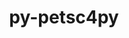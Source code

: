---
title: "py-petsc4py"
layout: cache
categories: [package, develop]
meta: {"versions": ["3.19.4", "3.20.0", "3.20.1"], "compilers": ["cce@=15.0.1", "gcc@=11.1.0", "gcc@=11.4.0", "gcc@=9.4.0", "oneapi@=2023.2.0", "oneapi@=2023.2.1"], "oss": ["rhel8", "ubuntu20.04"], "platforms": ["linux"], "targets": ["aarch64", "neoverse_v1", "ppc64le", "x86_64", "x86_64_v3", "zen4"], "stacks": ["e4s", "e4s-arm", "e4s-cray-rhel", "e4s-neoverse_v1", "e4s-oneapi", "e4s-power", "root"], "num_specs": 96, "num_specs_by_stack": {"e4s-cray-rhel": 18, "root": 96, "e4s-arm": 7, "e4s-neoverse_v1": 13, "e4s-power": 19, "e4s-oneapi": 19, "e4s": 20}}
spec_details: [{"hash": "iflwqlsut6szatzth6hxwfjdggbku4um", "compiler": "cce@=15.0.1", "versions": ["3.19.4"], "os": "rhel8", "platform": "linux", "target": "zen4", "variants": ["build_system=python_pip", "+mpi"], "stacks": ["e4s-cray-rhel", "root"], "size": "-", "tarball": "https://binaries.spack.io/develop/build_cache/linux-rhel8-zen4/cce-15.0.1/py-petsc4py-3.19.4/linux-rhel8-zen4-cce-15.0.1-py-petsc4py-3.19.4-iflwqlsut6szatzth6hxwfjdggbku4um.spack"}, {"hash": "zcd24qj7tq3d5xviodi65uaxyphk42r2", "compiler": "cce@=15.0.1", "versions": ["3.20.0"], "os": "rhel8", "platform": "linux", "target": "zen4", "variants": ["build_system=python_pip", "+mpi"], "stacks": ["e4s-cray-rhel", "root"], "size": "-", "tarball": "https://binaries.spack.io/develop/build_cache/linux-rhel8-zen4/cce-15.0.1/py-petsc4py-3.20.0/linux-rhel8-zen4-cce-15.0.1-py-petsc4py-3.20.0-zcd24qj7tq3d5xviodi65uaxyphk42r2.spack"}, {"hash": "qf7fsuz4bzxtzz3t4ogabisrev7fifk7", "compiler": "cce@=15.0.1", "versions": ["3.20.0"], "os": "rhel8", "platform": "linux", "target": "zen4", "variants": ["build_system=python_pip", "+mpi"], "stacks": ["e4s-cray-rhel", "root"], "size": "-", "tarball": "https://binaries.spack.io/develop/build_cache/linux-rhel8-zen4/cce-15.0.1/py-petsc4py-3.20.0/linux-rhel8-zen4-cce-15.0.1-py-petsc4py-3.20.0-qf7fsuz4bzxtzz3t4ogabisrev7fifk7.spack"}, {"hash": "tm5fqzpezqdnkixekkrj25ojnred2r6f", "compiler": "cce@=15.0.1", "versions": ["3.20.0"], "os": "rhel8", "platform": "linux", "target": "zen4", "variants": ["build_system=python_pip", "+mpi"], "stacks": ["e4s-cray-rhel", "root"], "size": "-", "tarball": "https://binaries.spack.io/develop/build_cache/linux-rhel8-zen4/cce-15.0.1/py-petsc4py-3.20.0/linux-rhel8-zen4-cce-15.0.1-py-petsc4py-3.20.0-tm5fqzpezqdnkixekkrj25ojnred2r6f.spack"}, {"hash": "xhsm3axxx3jzate5j5nvlpcpkdj5ad6g", "compiler": "cce@=15.0.1", "versions": ["3.20.1"], "os": "rhel8", "platform": "linux", "target": "zen4", "variants": ["build_system=python_pip", "+mpi"], "stacks": ["e4s-cray-rhel", "root"], "size": "-", "tarball": "https://binaries.spack.io/develop/build_cache/linux-rhel8-zen4/cce-15.0.1/py-petsc4py-3.20.1/linux-rhel8-zen4-cce-15.0.1-py-petsc4py-3.20.1-xhsm3axxx3jzate5j5nvlpcpkdj5ad6g.spack"}, {"hash": "bf6lbaein3qci3zb6gw6g2oxvcown5k2", "compiler": "cce@=15.0.1", "versions": ["3.20.0"], "os": "rhel8", "platform": "linux", "target": "zen4", "variants": ["build_system=python_pip", "+mpi"], "stacks": ["e4s-cray-rhel", "root"], "size": "-", "tarball": "https://binaries.spack.io/develop/build_cache/linux-rhel8-zen4/cce-15.0.1/py-petsc4py-3.20.0/linux-rhel8-zen4-cce-15.0.1-py-petsc4py-3.20.0-bf6lbaein3qci3zb6gw6g2oxvcown5k2.spack"}, {"hash": "ukird5wixjwnvxodsp7vtcsunnqgpqdp", "compiler": "cce@=15.0.1", "versions": ["3.20.0"], "os": "rhel8", "platform": "linux", "target": "zen4", "variants": ["build_system=python_pip", "+mpi"], "stacks": ["e4s-cray-rhel", "root"], "size": "-", "tarball": "https://binaries.spack.io/develop/build_cache/linux-rhel8-zen4/cce-15.0.1/py-petsc4py-3.20.0/linux-rhel8-zen4-cce-15.0.1-py-petsc4py-3.20.0-ukird5wixjwnvxodsp7vtcsunnqgpqdp.spack"}, {"hash": "pgyqx4p4ynodswqcgfrlgyvs3expqj5e", "compiler": "cce@=15.0.1", "versions": ["3.20.0"], "os": "rhel8", "platform": "linux", "target": "zen4", "variants": ["build_system=python_pip", "+mpi"], "stacks": ["e4s-cray-rhel", "root"], "size": "-", "tarball": "https://binaries.spack.io/develop/build_cache/linux-rhel8-zen4/cce-15.0.1/py-petsc4py-3.20.0/linux-rhel8-zen4-cce-15.0.1-py-petsc4py-3.20.0-pgyqx4p4ynodswqcgfrlgyvs3expqj5e.spack"}, {"hash": "3l4ifwgmn5yimnuf3uanuwymdzrklrk3", "compiler": "cce@=15.0.1", "versions": ["3.20.0"], "os": "rhel8", "platform": "linux", "target": "zen4", "variants": ["build_system=python_pip", "+mpi"], "stacks": ["e4s-cray-rhel", "root"], "size": "-", "tarball": "https://binaries.spack.io/develop/build_cache/linux-rhel8-zen4/cce-15.0.1/py-petsc4py-3.20.0/linux-rhel8-zen4-cce-15.0.1-py-petsc4py-3.20.0-3l4ifwgmn5yimnuf3uanuwymdzrklrk3.spack"}, {"hash": "vr6wrf2imnhlne3uqg5wpty6lliovvwg", "compiler": "cce@=15.0.1", "versions": ["3.20.1"], "os": "rhel8", "platform": "linux", "target": "zen4", "variants": ["build_system=python_pip", "+mpi"], "stacks": ["e4s-cray-rhel", "root"], "size": "-", "tarball": "https://binaries.spack.io/develop/build_cache/linux-rhel8-zen4/cce-15.0.1/py-petsc4py-3.20.1/linux-rhel8-zen4-cce-15.0.1-py-petsc4py-3.20.1-vr6wrf2imnhlne3uqg5wpty6lliovvwg.spack"}, {"hash": "a6tsfzodkkkkbctau7obqhl6fyb2ykq6", "compiler": "cce@=15.0.1", "versions": ["3.20.0"], "os": "rhel8", "platform": "linux", "target": "zen4", "variants": ["build_system=python_pip", "+mpi"], "stacks": ["e4s-cray-rhel", "root"], "size": "-", "tarball": "https://binaries.spack.io/develop/build_cache/linux-rhel8-zen4/cce-15.0.1/py-petsc4py-3.20.0/linux-rhel8-zen4-cce-15.0.1-py-petsc4py-3.20.0-a6tsfzodkkkkbctau7obqhl6fyb2ykq6.spack"}, {"hash": "7patd2nqfr7gcxw4bpxsrmvoughf2f7a", "compiler": "cce@=15.0.1", "versions": ["3.20.0"], "os": "rhel8", "platform": "linux", "target": "zen4", "variants": ["build_system=python_pip", "+mpi"], "stacks": ["e4s-cray-rhel", "root"], "size": "-", "tarball": "https://binaries.spack.io/develop/build_cache/linux-rhel8-zen4/cce-15.0.1/py-petsc4py-3.20.0/linux-rhel8-zen4-cce-15.0.1-py-petsc4py-3.20.0-7patd2nqfr7gcxw4bpxsrmvoughf2f7a.spack"}, {"hash": "4xsrfkkufs4o2jzj3aore2k6ggip7n4g", "compiler": "cce@=15.0.1", "versions": ["3.20.1"], "os": "rhel8", "platform": "linux", "target": "zen4", "variants": ["build_system=python_pip", "+mpi"], "stacks": ["e4s-cray-rhel", "root"], "size": "-", "tarball": "https://binaries.spack.io/develop/build_cache/linux-rhel8-zen4/cce-15.0.1/py-petsc4py-3.20.1/linux-rhel8-zen4-cce-15.0.1-py-petsc4py-3.20.1-4xsrfkkufs4o2jzj3aore2k6ggip7n4g.spack"}, {"hash": "xyeq4r7dglursljn5x5oj3xn7z4j6lhm", "compiler": "cce@=15.0.1", "versions": ["3.20.0"], "os": "rhel8", "platform": "linux", "target": "zen4", "variants": ["build_system=python_pip", "+mpi"], "stacks": ["e4s-cray-rhel", "root"], "size": "-", "tarball": "https://binaries.spack.io/develop/build_cache/linux-rhel8-zen4/cce-15.0.1/py-petsc4py-3.20.0/linux-rhel8-zen4-cce-15.0.1-py-petsc4py-3.20.0-xyeq4r7dglursljn5x5oj3xn7z4j6lhm.spack"}, {"hash": "ty2d4swoh5m2jtizimsek473gey4rg42", "compiler": "cce@=15.0.1", "versions": ["3.20.0"], "os": "rhel8", "platform": "linux", "target": "zen4", "variants": ["build_system=python_pip", "+mpi"], "stacks": ["e4s-cray-rhel", "root"], "size": "-", "tarball": "https://binaries.spack.io/develop/build_cache/linux-rhel8-zen4/cce-15.0.1/py-petsc4py-3.20.0/linux-rhel8-zen4-cce-15.0.1-py-petsc4py-3.20.0-ty2d4swoh5m2jtizimsek473gey4rg42.spack"}, {"hash": "ngh5rhwtw7edqq73gzrrd4hfxxwoden3", "compiler": "cce@=15.0.1", "versions": ["3.20.0"], "os": "rhel8", "platform": "linux", "target": "zen4", "variants": ["build_system=python_pip", "+mpi"], "stacks": ["e4s-cray-rhel", "root"], "size": "-", "tarball": "https://binaries.spack.io/develop/build_cache/linux-rhel8-zen4/cce-15.0.1/py-petsc4py-3.20.0/linux-rhel8-zen4-cce-15.0.1-py-petsc4py-3.20.0-ngh5rhwtw7edqq73gzrrd4hfxxwoden3.spack"}, {"hash": "tpcypbb4bcprklwudlnzc3cbqn7nrslt", "compiler": "cce@=15.0.1", "versions": ["3.20.0"], "os": "rhel8", "platform": "linux", "target": "zen4", "variants": ["build_system=python_pip", "+mpi"], "stacks": ["e4s-cray-rhel", "root"], "size": "-", "tarball": "https://binaries.spack.io/develop/build_cache/linux-rhel8-zen4/cce-15.0.1/py-petsc4py-3.20.0/linux-rhel8-zen4-cce-15.0.1-py-petsc4py-3.20.0-tpcypbb4bcprklwudlnzc3cbqn7nrslt.spack"}, {"hash": "schgj7tgja2loijxvsf2s73pda5zy7qp", "compiler": "cce@=15.0.1", "versions": ["3.20.0"], "os": "rhel8", "platform": "linux", "target": "zen4", "variants": ["build_system=python_pip", "+mpi"], "stacks": ["e4s-cray-rhel", "root"], "size": "-", "tarball": "https://binaries.spack.io/develop/build_cache/linux-rhel8-zen4/cce-15.0.1/py-petsc4py-3.20.0/linux-rhel8-zen4-cce-15.0.1-py-petsc4py-3.20.0-schgj7tgja2loijxvsf2s73pda5zy7qp.spack"}, {"hash": "6o6bqqfafgiu32vi7wemaacibpwsxlc7", "compiler": "gcc@=11.4.0", "versions": ["3.20.0"], "os": "ubuntu20.04", "platform": "linux", "target": "aarch64", "variants": ["build_system=python_pip", "+mpi"], "stacks": ["e4s-arm", "root"], "size": "-", "tarball": "https://binaries.spack.io/develop/build_cache/linux-ubuntu20.04-aarch64/gcc-11.4.0/py-petsc4py-3.20.0/linux-ubuntu20.04-aarch64-gcc-11.4.0-py-petsc4py-3.20.0-6o6bqqfafgiu32vi7wemaacibpwsxlc7.spack"}, {"hash": "gfmnzonwbujueqi3qx46wipf2cknfg7h", "compiler": "gcc@=11.4.0", "versions": ["3.20.0"], "os": "ubuntu20.04", "platform": "linux", "target": "aarch64", "variants": ["build_system=python_pip", "+mpi"], "stacks": ["e4s-arm", "root"], "size": "-", "tarball": "https://binaries.spack.io/develop/build_cache/linux-ubuntu20.04-aarch64/gcc-11.4.0/py-petsc4py-3.20.0/linux-ubuntu20.04-aarch64-gcc-11.4.0-py-petsc4py-3.20.0-gfmnzonwbujueqi3qx46wipf2cknfg7h.spack"}, {"hash": "gm3tw2xullxgzoaqzzahx642bstoypx5", "compiler": "gcc@=11.4.0", "versions": ["3.20.0"], "os": "ubuntu20.04", "platform": "linux", "target": "aarch64", "variants": ["build_system=python_pip", "+mpi"], "stacks": ["e4s-arm", "root"], "size": "-", "tarball": "https://binaries.spack.io/develop/build_cache/linux-ubuntu20.04-aarch64/gcc-11.4.0/py-petsc4py-3.20.0/linux-ubuntu20.04-aarch64-gcc-11.4.0-py-petsc4py-3.20.0-gm3tw2xullxgzoaqzzahx642bstoypx5.spack"}, {"hash": "kqwdtf4b7nyda7qzvn5wiuu7moyxwznu", "compiler": "gcc@=11.4.0", "versions": ["3.20.0"], "os": "ubuntu20.04", "platform": "linux", "target": "aarch64", "variants": ["build_system=python_pip", "+mpi"], "stacks": ["e4s-arm", "root"], "size": "-", "tarball": "https://binaries.spack.io/develop/build_cache/linux-ubuntu20.04-aarch64/gcc-11.4.0/py-petsc4py-3.20.0/linux-ubuntu20.04-aarch64-gcc-11.4.0-py-petsc4py-3.20.0-kqwdtf4b7nyda7qzvn5wiuu7moyxwznu.spack"}, {"hash": "pn6s4w6fse7nsfkvuchjnwxtllzofvlk", "compiler": "gcc@=11.4.0", "versions": ["3.20.0"], "os": "ubuntu20.04", "platform": "linux", "target": "aarch64", "variants": ["build_system=python_pip", "+mpi"], "stacks": ["e4s-arm", "root"], "size": "-", "tarball": "https://binaries.spack.io/develop/build_cache/linux-ubuntu20.04-aarch64/gcc-11.4.0/py-petsc4py-3.20.0/linux-ubuntu20.04-aarch64-gcc-11.4.0-py-petsc4py-3.20.0-pn6s4w6fse7nsfkvuchjnwxtllzofvlk.spack"}, {"hash": "wwlpfr3mxb67hwnj3jcmb4r2dbsf5xd5", "compiler": "gcc@=11.4.0", "versions": ["3.20.0"], "os": "ubuntu20.04", "platform": "linux", "target": "aarch64", "variants": ["build_system=python_pip", "+mpi"], "stacks": ["e4s-arm", "root"], "size": "-", "tarball": "https://binaries.spack.io/develop/build_cache/linux-ubuntu20.04-aarch64/gcc-11.4.0/py-petsc4py-3.20.0/linux-ubuntu20.04-aarch64-gcc-11.4.0-py-petsc4py-3.20.0-wwlpfr3mxb67hwnj3jcmb4r2dbsf5xd5.spack"}, {"hash": "f2brgeukcj3c66gadmjc7tgjo6siydxm", "compiler": "gcc@=11.4.0", "versions": ["3.20.0"], "os": "ubuntu20.04", "platform": "linux", "target": "aarch64", "variants": ["build_system=python_pip", "+mpi"], "stacks": ["e4s-arm", "root"], "size": "-", "tarball": "https://binaries.spack.io/develop/build_cache/linux-ubuntu20.04-aarch64/gcc-11.4.0/py-petsc4py-3.20.0/linux-ubuntu20.04-aarch64-gcc-11.4.0-py-petsc4py-3.20.0-f2brgeukcj3c66gadmjc7tgjo6siydxm.spack"}, {"hash": "z2busrgxsqbd25b7razaoachthwrpuk5", "compiler": "gcc@=11.4.0", "versions": ["3.20.0"], "os": "ubuntu20.04", "platform": "linux", "target": "neoverse_v1", "variants": ["build_system=python_pip", "+mpi"], "stacks": ["e4s-neoverse_v1", "root"], "size": "-", "tarball": "https://binaries.spack.io/develop/build_cache/linux-ubuntu20.04-neoverse_v1/gcc-11.4.0/py-petsc4py-3.20.0/linux-ubuntu20.04-neoverse_v1-gcc-11.4.0-py-petsc4py-3.20.0-z2busrgxsqbd25b7razaoachthwrpuk5.spack"}, {"hash": "hf43p7faqy6ohtcartbmiothtwjzleq4", "compiler": "gcc@=11.4.0", "versions": ["3.20.1"], "os": "ubuntu20.04", "platform": "linux", "target": "neoverse_v1", "variants": ["build_system=python_pip", "+mpi"], "stacks": ["e4s-neoverse_v1", "root"], "size": "-", "tarball": "https://binaries.spack.io/develop/build_cache/linux-ubuntu20.04-neoverse_v1/gcc-11.4.0/py-petsc4py-3.20.1/linux-ubuntu20.04-neoverse_v1-gcc-11.4.0-py-petsc4py-3.20.1-hf43p7faqy6ohtcartbmiothtwjzleq4.spack"}, {"hash": "jypcrmjzauxcb7egwimvtk3coch6upaz", "compiler": "gcc@=11.4.0", "versions": ["3.20.0"], "os": "ubuntu20.04", "platform": "linux", "target": "neoverse_v1", "variants": ["build_system=python_pip", "+mpi"], "stacks": ["e4s-neoverse_v1", "root"], "size": "-", "tarball": "https://binaries.spack.io/develop/build_cache/linux-ubuntu20.04-neoverse_v1/gcc-11.4.0/py-petsc4py-3.20.0/linux-ubuntu20.04-neoverse_v1-gcc-11.4.0-py-petsc4py-3.20.0-jypcrmjzauxcb7egwimvtk3coch6upaz.spack"}, {"hash": "l37fssb2gjylwa3fv7co35spq24jioql", "compiler": "gcc@=11.4.0", "versions": ["3.20.0"], "os": "ubuntu20.04", "platform": "linux", "target": "neoverse_v1", "variants": ["build_system=python_pip", "+mpi"], "stacks": ["e4s-neoverse_v1", "root"], "size": "-", "tarball": "https://binaries.spack.io/develop/build_cache/linux-ubuntu20.04-neoverse_v1/gcc-11.4.0/py-petsc4py-3.20.0/linux-ubuntu20.04-neoverse_v1-gcc-11.4.0-py-petsc4py-3.20.0-l37fssb2gjylwa3fv7co35spq24jioql.spack"}, {"hash": "vorawzeucifgyzjyexfvfpbu4fxs4xnz", "compiler": "gcc@=11.4.0", "versions": ["3.20.0"], "os": "ubuntu20.04", "platform": "linux", "target": "neoverse_v1", "variants": ["build_system=python_pip", "+mpi"], "stacks": ["e4s-neoverse_v1", "root"], "size": "-", "tarball": "https://binaries.spack.io/develop/build_cache/linux-ubuntu20.04-neoverse_v1/gcc-11.4.0/py-petsc4py-3.20.0/linux-ubuntu20.04-neoverse_v1-gcc-11.4.0-py-petsc4py-3.20.0-vorawzeucifgyzjyexfvfpbu4fxs4xnz.spack"}, {"hash": "esavz6xr54porth336e572eybi2lhsgr", "compiler": "gcc@=11.4.0", "versions": ["3.20.1"], "os": "ubuntu20.04", "platform": "linux", "target": "neoverse_v1", "variants": ["build_system=python_pip", "+mpi"], "stacks": ["e4s-neoverse_v1", "root"], "size": "-", "tarball": "https://binaries.spack.io/develop/build_cache/linux-ubuntu20.04-neoverse_v1/gcc-11.4.0/py-petsc4py-3.20.1/linux-ubuntu20.04-neoverse_v1-gcc-11.4.0-py-petsc4py-3.20.1-esavz6xr54porth336e572eybi2lhsgr.spack"}, {"hash": "4rkcf3olzv2ozii3kqnqwwg26rfelvhd", "compiler": "gcc@=11.4.0", "versions": ["3.20.0"], "os": "ubuntu20.04", "platform": "linux", "target": "neoverse_v1", "variants": ["build_system=python_pip", "+mpi"], "stacks": ["e4s-neoverse_v1", "root"], "size": "-", "tarball": "https://binaries.spack.io/develop/build_cache/linux-ubuntu20.04-neoverse_v1/gcc-11.4.0/py-petsc4py-3.20.0/linux-ubuntu20.04-neoverse_v1-gcc-11.4.0-py-petsc4py-3.20.0-4rkcf3olzv2ozii3kqnqwwg26rfelvhd.spack"}, {"hash": "j4rot27aitoxtpyxlw72to2qbnmvpi42", "compiler": "gcc@=11.4.0", "versions": ["3.20.0"], "os": "ubuntu20.04", "platform": "linux", "target": "neoverse_v1", "variants": ["build_system=python_pip", "+mpi"], "stacks": ["e4s-neoverse_v1", "root"], "size": "-", "tarball": "https://binaries.spack.io/develop/build_cache/linux-ubuntu20.04-neoverse_v1/gcc-11.4.0/py-petsc4py-3.20.0/linux-ubuntu20.04-neoverse_v1-gcc-11.4.0-py-petsc4py-3.20.0-j4rot27aitoxtpyxlw72to2qbnmvpi42.spack"}, {"hash": "ab4la6fv2rvu3vsakxkpejobuocp2rgc", "compiler": "gcc@=11.4.0", "versions": ["3.20.0"], "os": "ubuntu20.04", "platform": "linux", "target": "neoverse_v1", "variants": ["build_system=python_pip", "+mpi"], "stacks": ["e4s-neoverse_v1", "root"], "size": "-", "tarball": "https://binaries.spack.io/develop/build_cache/linux-ubuntu20.04-neoverse_v1/gcc-11.4.0/py-petsc4py-3.20.0/linux-ubuntu20.04-neoverse_v1-gcc-11.4.0-py-petsc4py-3.20.0-ab4la6fv2rvu3vsakxkpejobuocp2rgc.spack"}, {"hash": "5sblsrbypvtwdoglbvn3ifoug5vub7mx", "compiler": "gcc@=11.4.0", "versions": ["3.20.0"], "os": "ubuntu20.04", "platform": "linux", "target": "neoverse_v1", "variants": ["build_system=python_pip", "+mpi"], "stacks": ["e4s-neoverse_v1", "root"], "size": "-", "tarball": "https://binaries.spack.io/develop/build_cache/linux-ubuntu20.04-neoverse_v1/gcc-11.4.0/py-petsc4py-3.20.0/linux-ubuntu20.04-neoverse_v1-gcc-11.4.0-py-petsc4py-3.20.0-5sblsrbypvtwdoglbvn3ifoug5vub7mx.spack"}, {"hash": "2vyaxql7cq55wdl7xhgyniwfovsad7fk", "compiler": "gcc@=11.4.0", "versions": ["3.20.0"], "os": "ubuntu20.04", "platform": "linux", "target": "neoverse_v1", "variants": ["build_system=python_pip", "+mpi"], "stacks": ["e4s-neoverse_v1", "root"], "size": "-", "tarball": "https://binaries.spack.io/develop/build_cache/linux-ubuntu20.04-neoverse_v1/gcc-11.4.0/py-petsc4py-3.20.0/linux-ubuntu20.04-neoverse_v1-gcc-11.4.0-py-petsc4py-3.20.0-2vyaxql7cq55wdl7xhgyniwfovsad7fk.spack"}, {"hash": "udti6fi3rca6powsx4r567d4jtmfnsnz", "compiler": "gcc@=11.4.0", "versions": ["3.20.1"], "os": "ubuntu20.04", "platform": "linux", "target": "neoverse_v1", "variants": ["build_system=python_pip", "+mpi"], "stacks": ["e4s-neoverse_v1", "root"], "size": "-", "tarball": "https://binaries.spack.io/develop/build_cache/linux-ubuntu20.04-neoverse_v1/gcc-11.4.0/py-petsc4py-3.20.1/linux-ubuntu20.04-neoverse_v1-gcc-11.4.0-py-petsc4py-3.20.1-udti6fi3rca6powsx4r567d4jtmfnsnz.spack"}, {"hash": "ti2ah7ba4ia26ytxp5yrrbmzvsiiqcet", "compiler": "gcc@=11.4.0", "versions": ["3.20.1"], "os": "ubuntu20.04", "platform": "linux", "target": "neoverse_v1", "variants": ["build_system=python_pip", "+mpi"], "stacks": ["e4s-neoverse_v1", "root"], "size": "-", "tarball": "https://binaries.spack.io/develop/build_cache/linux-ubuntu20.04-neoverse_v1/gcc-11.4.0/py-petsc4py-3.20.1/linux-ubuntu20.04-neoverse_v1-gcc-11.4.0-py-petsc4py-3.20.1-ti2ah7ba4ia26ytxp5yrrbmzvsiiqcet.spack"}, {"hash": "vfybeu2hpp4hgnj262um24u2lkug4xrx", "compiler": "gcc@=11.1.0", "versions": ["3.19.4"], "os": "ubuntu20.04", "platform": "linux", "target": "ppc64le", "variants": ["build_system=python_pip", "+mpi"], "stacks": ["root", "e4s-power"], "size": "-", "tarball": "https://binaries.spack.io/develop/build_cache/linux-ubuntu20.04-ppc64le/gcc-11.1.0/py-petsc4py-3.19.4/linux-ubuntu20.04-ppc64le-gcc-11.1.0-py-petsc4py-3.19.4-vfybeu2hpp4hgnj262um24u2lkug4xrx.spack"}, {"hash": "3l3lnyyqpztjbhklkyf6txzacf2aewaq", "compiler": "gcc@=11.1.0", "versions": ["3.20.0"], "os": "ubuntu20.04", "platform": "linux", "target": "ppc64le", "variants": ["build_system=python_pip", "+mpi"], "stacks": ["root", "e4s-power"], "size": "-", "tarball": "https://binaries.spack.io/develop/build_cache/linux-ubuntu20.04-ppc64le/gcc-11.1.0/py-petsc4py-3.20.0/linux-ubuntu20.04-ppc64le-gcc-11.1.0-py-petsc4py-3.20.0-3l3lnyyqpztjbhklkyf6txzacf2aewaq.spack"}, {"hash": "vvd4cs6wwigxvloks5nhs7dttnkdrgmh", "compiler": "gcc@=9.4.0", "versions": ["3.20.0"], "os": "ubuntu20.04", "platform": "linux", "target": "ppc64le", "variants": ["build_system=python_pip", "+mpi"], "stacks": ["root", "e4s-power"], "size": "-", "tarball": "https://binaries.spack.io/develop/build_cache/linux-ubuntu20.04-ppc64le/gcc-9.4.0/py-petsc4py-3.20.0/linux-ubuntu20.04-ppc64le-gcc-9.4.0-py-petsc4py-3.20.0-vvd4cs6wwigxvloks5nhs7dttnkdrgmh.spack"}, {"hash": "hbxzydo6tekawyqniign5he2k753hqba", "compiler": "gcc@=9.4.0", "versions": ["3.20.0"], "os": "ubuntu20.04", "platform": "linux", "target": "ppc64le", "variants": ["build_system=python_pip", "+mpi"], "stacks": ["root", "e4s-power"], "size": "-", "tarball": "https://binaries.spack.io/develop/build_cache/linux-ubuntu20.04-ppc64le/gcc-9.4.0/py-petsc4py-3.20.0/linux-ubuntu20.04-ppc64le-gcc-9.4.0-py-petsc4py-3.20.0-hbxzydo6tekawyqniign5he2k753hqba.spack"}, {"hash": "i6i63fwxun6ehbhigtblj4zsctciawzo", "compiler": "gcc@=9.4.0", "versions": ["3.20.0"], "os": "ubuntu20.04", "platform": "linux", "target": "ppc64le", "variants": ["build_system=python_pip", "+mpi"], "stacks": ["root", "e4s-power"], "size": "-", "tarball": "https://binaries.spack.io/develop/build_cache/linux-ubuntu20.04-ppc64le/gcc-9.4.0/py-petsc4py-3.20.0/linux-ubuntu20.04-ppc64le-gcc-9.4.0-py-petsc4py-3.20.0-i6i63fwxun6ehbhigtblj4zsctciawzo.spack"}, {"hash": "4usoiypfdtqgkx3ww4zdvy4oapcjp7ue", "compiler": "gcc@=9.4.0", "versions": ["3.20.0"], "os": "ubuntu20.04", "platform": "linux", "target": "ppc64le", "variants": ["build_system=python_pip", "+mpi"], "stacks": ["root", "e4s-power"], "size": "-", "tarball": "https://binaries.spack.io/develop/build_cache/linux-ubuntu20.04-ppc64le/gcc-9.4.0/py-petsc4py-3.20.0/linux-ubuntu20.04-ppc64le-gcc-9.4.0-py-petsc4py-3.20.0-4usoiypfdtqgkx3ww4zdvy4oapcjp7ue.spack"}, {"hash": "qj54sc3snvzzzzmgr44ojh5qpx5nqdwr", "compiler": "gcc@=9.4.0", "versions": ["3.20.1"], "os": "ubuntu20.04", "platform": "linux", "target": "ppc64le", "variants": ["build_system=python_pip", "+mpi"], "stacks": ["root", "e4s-power"], "size": "-", "tarball": "https://binaries.spack.io/develop/build_cache/linux-ubuntu20.04-ppc64le/gcc-9.4.0/py-petsc4py-3.20.1/linux-ubuntu20.04-ppc64le-gcc-9.4.0-py-petsc4py-3.20.1-qj54sc3snvzzzzmgr44ojh5qpx5nqdwr.spack"}, {"hash": "i3xhmmty6n74iwqhkoqrbhcewlmgg2q5", "compiler": "gcc@=9.4.0", "versions": ["3.20.0"], "os": "ubuntu20.04", "platform": "linux", "target": "ppc64le", "variants": ["build_system=python_pip", "+mpi"], "stacks": ["root", "e4s-power"], "size": "-", "tarball": "https://binaries.spack.io/develop/build_cache/linux-ubuntu20.04-ppc64le/gcc-9.4.0/py-petsc4py-3.20.0/linux-ubuntu20.04-ppc64le-gcc-9.4.0-py-petsc4py-3.20.0-i3xhmmty6n74iwqhkoqrbhcewlmgg2q5.spack"}, {"hash": "chfsr6dre2gupfkgfen5gzpniz42als4", "compiler": "gcc@=9.4.0", "versions": ["3.20.1"], "os": "ubuntu20.04", "platform": "linux", "target": "ppc64le", "variants": ["build_system=python_pip", "+mpi"], "stacks": ["root", "e4s-power"], "size": "-", "tarball": "https://binaries.spack.io/develop/build_cache/linux-ubuntu20.04-ppc64le/gcc-9.4.0/py-petsc4py-3.20.1/linux-ubuntu20.04-ppc64le-gcc-9.4.0-py-petsc4py-3.20.1-chfsr6dre2gupfkgfen5gzpniz42als4.spack"}, {"hash": "ma6kesan2t2tk65vwo2esxfnxt3ull5k", "compiler": "gcc@=9.4.0", "versions": ["3.20.0"], "os": "ubuntu20.04", "platform": "linux", "target": "ppc64le", "variants": ["build_system=python_pip", "+mpi"], "stacks": ["root", "e4s-power"], "size": "-", "tarball": "https://binaries.spack.io/develop/build_cache/linux-ubuntu20.04-ppc64le/gcc-9.4.0/py-petsc4py-3.20.0/linux-ubuntu20.04-ppc64le-gcc-9.4.0-py-petsc4py-3.20.0-ma6kesan2t2tk65vwo2esxfnxt3ull5k.spack"}, {"hash": "vkp2c642jgm7qzypncdy4qlqpd6udxnz", "compiler": "gcc@=9.4.0", "versions": ["3.20.0"], "os": "ubuntu20.04", "platform": "linux", "target": "ppc64le", "variants": ["build_system=python_pip", "+mpi"], "stacks": ["root", "e4s-power"], "size": "-", "tarball": "https://binaries.spack.io/develop/build_cache/linux-ubuntu20.04-ppc64le/gcc-9.4.0/py-petsc4py-3.20.0/linux-ubuntu20.04-ppc64le-gcc-9.4.0-py-petsc4py-3.20.0-vkp2c642jgm7qzypncdy4qlqpd6udxnz.spack"}, {"hash": "k2w6yzttak5lnqhur72p55bcmf2aftwv", "compiler": "gcc@=9.4.0", "versions": ["3.20.0"], "os": "ubuntu20.04", "platform": "linux", "target": "ppc64le", "variants": ["build_system=python_pip", "+mpi"], "stacks": ["root", "e4s-power"], "size": "-", "tarball": "https://binaries.spack.io/develop/build_cache/linux-ubuntu20.04-ppc64le/gcc-9.4.0/py-petsc4py-3.20.0/linux-ubuntu20.04-ppc64le-gcc-9.4.0-py-petsc4py-3.20.0-k2w6yzttak5lnqhur72p55bcmf2aftwv.spack"}, {"hash": "2w73bdxdtuu4365zgp55fdpblcpywril", "compiler": "gcc@=9.4.0", "versions": ["3.20.1"], "os": "ubuntu20.04", "platform": "linux", "target": "ppc64le", "variants": ["build_system=python_pip", "+mpi"], "stacks": ["root", "e4s-power"], "size": "-", "tarball": "https://binaries.spack.io/develop/build_cache/linux-ubuntu20.04-ppc64le/gcc-9.4.0/py-petsc4py-3.20.1/linux-ubuntu20.04-ppc64le-gcc-9.4.0-py-petsc4py-3.20.1-2w73bdxdtuu4365zgp55fdpblcpywril.spack"}, {"hash": "oifdxwtz7s57cli4xvskxmwcioaftzdm", "compiler": "gcc@=9.4.0", "versions": ["3.20.0"], "os": "ubuntu20.04", "platform": "linux", "target": "ppc64le", "variants": ["build_system=python_pip", "+mpi"], "stacks": ["root", "e4s-power"], "size": "-", "tarball": "https://binaries.spack.io/develop/build_cache/linux-ubuntu20.04-ppc64le/gcc-9.4.0/py-petsc4py-3.20.0/linux-ubuntu20.04-ppc64le-gcc-9.4.0-py-petsc4py-3.20.0-oifdxwtz7s57cli4xvskxmwcioaftzdm.spack"}, {"hash": "qpetsd64z7xbvczweaa4gkstlwserlem", "compiler": "gcc@=9.4.0", "versions": ["3.20.0"], "os": "ubuntu20.04", "platform": "linux", "target": "ppc64le", "variants": ["build_system=python_pip", "+mpi"], "stacks": ["root", "e4s-power"], "size": "-", "tarball": "https://binaries.spack.io/develop/build_cache/linux-ubuntu20.04-ppc64le/gcc-9.4.0/py-petsc4py-3.20.0/linux-ubuntu20.04-ppc64le-gcc-9.4.0-py-petsc4py-3.20.0-qpetsd64z7xbvczweaa4gkstlwserlem.spack"}, {"hash": "ng6fyqlh7isds5uw5kvy3z7sp3htrepj", "compiler": "gcc@=9.4.0", "versions": ["3.20.0"], "os": "ubuntu20.04", "platform": "linux", "target": "ppc64le", "variants": ["build_system=python_pip", "+mpi"], "stacks": ["root", "e4s-power"], "size": "-", "tarball": "https://binaries.spack.io/develop/build_cache/linux-ubuntu20.04-ppc64le/gcc-9.4.0/py-petsc4py-3.20.0/linux-ubuntu20.04-ppc64le-gcc-9.4.0-py-petsc4py-3.20.0-ng6fyqlh7isds5uw5kvy3z7sp3htrepj.spack"}, {"hash": "tbvom6rwrdgufdwpezb77u73s3icx6er", "compiler": "gcc@=9.4.0", "versions": ["3.20.0"], "os": "ubuntu20.04", "platform": "linux", "target": "ppc64le", "variants": ["build_system=python_pip", "+mpi"], "stacks": ["root", "e4s-power"], "size": "-", "tarball": "https://binaries.spack.io/develop/build_cache/linux-ubuntu20.04-ppc64le/gcc-9.4.0/py-petsc4py-3.20.0/linux-ubuntu20.04-ppc64le-gcc-9.4.0-py-petsc4py-3.20.0-tbvom6rwrdgufdwpezb77u73s3icx6er.spack"}, {"hash": "uajx5y5n4j4pargfjkqmylyayjrof6ez", "compiler": "gcc@=9.4.0", "versions": ["3.20.0"], "os": "ubuntu20.04", "platform": "linux", "target": "ppc64le", "variants": ["build_system=python_pip", "+mpi"], "stacks": ["root", "e4s-power"], "size": "-", "tarball": "https://binaries.spack.io/develop/build_cache/linux-ubuntu20.04-ppc64le/gcc-9.4.0/py-petsc4py-3.20.0/linux-ubuntu20.04-ppc64le-gcc-9.4.0-py-petsc4py-3.20.0-uajx5y5n4j4pargfjkqmylyayjrof6ez.spack"}, {"hash": "yibdmxnyllpsgws35ewyov7eskgk4muq", "compiler": "gcc@=9.4.0", "versions": ["3.20.0"], "os": "ubuntu20.04", "platform": "linux", "target": "ppc64le", "variants": ["build_system=python_pip", "+mpi"], "stacks": ["root", "e4s-power"], "size": "-", "tarball": "https://binaries.spack.io/develop/build_cache/linux-ubuntu20.04-ppc64le/gcc-9.4.0/py-petsc4py-3.20.0/linux-ubuntu20.04-ppc64le-gcc-9.4.0-py-petsc4py-3.20.0-yibdmxnyllpsgws35ewyov7eskgk4muq.spack"}, {"hash": "sc5u4pzxqqqhlbgzz3urjdth4x3xa6nm", "compiler": "oneapi@=2023.2.0", "versions": ["3.19.4"], "os": "ubuntu20.04", "platform": "linux", "target": "x86_64", "variants": ["build_system=python_pip", "+mpi"], "stacks": ["root", "e4s-oneapi"], "size": "-", "tarball": "https://binaries.spack.io/develop/build_cache/linux-ubuntu20.04-x86_64/oneapi-2023.2.0/py-petsc4py-3.19.4/linux-ubuntu20.04-x86_64-oneapi-2023.2.0-py-petsc4py-3.19.4-sc5u4pzxqqqhlbgzz3urjdth4x3xa6nm.spack"}, {"hash": "of4lwulcydst3vvf7u2k5klaelq4nomt", "compiler": "oneapi@=2023.2.0", "versions": ["3.20.0"], "os": "ubuntu20.04", "platform": "linux", "target": "x86_64", "variants": ["build_system=python_pip", "+mpi"], "stacks": ["root", "e4s-oneapi"], "size": "-", "tarball": "https://binaries.spack.io/develop/build_cache/linux-ubuntu20.04-x86_64/oneapi-2023.2.0/py-petsc4py-3.20.0/linux-ubuntu20.04-x86_64-oneapi-2023.2.0-py-petsc4py-3.20.0-of4lwulcydst3vvf7u2k5klaelq4nomt.spack"}, {"hash": "or53sr4sjhxah2wiar4ige4s4cbo2uhe", "compiler": "gcc@=11.1.0", "versions": ["3.20.0"], "os": "ubuntu20.04", "platform": "linux", "target": "x86_64_v3", "variants": ["build_system=python_pip", "+mpi"], "stacks": ["e4s", "root"], "size": "-", "tarball": "https://binaries.spack.io/develop/build_cache/linux-ubuntu20.04-x86_64_v3/gcc-11.1.0/py-petsc4py-3.20.0/linux-ubuntu20.04-x86_64_v3-gcc-11.1.0-py-petsc4py-3.20.0-or53sr4sjhxah2wiar4ige4s4cbo2uhe.spack"}, {"hash": "6hf4mhsuyw5pwhzjmw4erok2e4zhpumf", "compiler": "gcc@=11.1.0", "versions": ["3.19.4"], "os": "ubuntu20.04", "platform": "linux", "target": "x86_64_v3", "variants": ["build_system=python_pip", "+mpi"], "stacks": ["e4s", "root"], "size": "-", "tarball": "https://binaries.spack.io/develop/build_cache/linux-ubuntu20.04-x86_64_v3/gcc-11.1.0/py-petsc4py-3.19.4/linux-ubuntu20.04-x86_64_v3-gcc-11.1.0-py-petsc4py-3.19.4-6hf4mhsuyw5pwhzjmw4erok2e4zhpumf.spack"}, {"hash": "vuszmfsun346b6u2qxlt5yzc2usrzp4t", "compiler": "gcc@=11.4.0", "versions": ["3.20.0"], "os": "ubuntu20.04", "platform": "linux", "target": "x86_64_v3", "variants": ["build_system=python_pip", "+mpi"], "stacks": ["e4s", "root"], "size": "-", "tarball": "https://binaries.spack.io/develop/build_cache/linux-ubuntu20.04-x86_64_v3/gcc-11.4.0/py-petsc4py-3.20.0/linux-ubuntu20.04-x86_64_v3-gcc-11.4.0-py-petsc4py-3.20.0-vuszmfsun346b6u2qxlt5yzc2usrzp4t.spack"}, {"hash": "ym3icst7xieg4oxxnonx3mv6ynjyjwxx", "compiler": "gcc@=11.4.0", "versions": ["3.20.0"], "os": "ubuntu20.04", "platform": "linux", "target": "x86_64_v3", "variants": ["build_system=python_pip", "+mpi"], "stacks": ["e4s", "root"], "size": "-", "tarball": "https://binaries.spack.io/develop/build_cache/linux-ubuntu20.04-x86_64_v3/gcc-11.4.0/py-petsc4py-3.20.0/linux-ubuntu20.04-x86_64_v3-gcc-11.4.0-py-petsc4py-3.20.0-ym3icst7xieg4oxxnonx3mv6ynjyjwxx.spack"}, {"hash": "vkvev6eurjgkmeljj6maumolsq5s2q7l", "compiler": "gcc@=11.4.0", "versions": ["3.20.0"], "os": "ubuntu20.04", "platform": "linux", "target": "x86_64_v3", "variants": ["build_system=python_pip", "+mpi"], "stacks": ["e4s", "root"], "size": "-", "tarball": "https://binaries.spack.io/develop/build_cache/linux-ubuntu20.04-x86_64_v3/gcc-11.4.0/py-petsc4py-3.20.0/linux-ubuntu20.04-x86_64_v3-gcc-11.4.0-py-petsc4py-3.20.0-vkvev6eurjgkmeljj6maumolsq5s2q7l.spack"}, {"hash": "2u65hxupp4dwdctswx3zzlrec6kj2l7r", "compiler": "gcc@=11.4.0", "versions": ["3.20.1"], "os": "ubuntu20.04", "platform": "linux", "target": "x86_64_v3", "variants": ["build_system=python_pip", "+mpi"], "stacks": ["e4s", "root"], "size": "-", "tarball": "https://binaries.spack.io/develop/build_cache/linux-ubuntu20.04-x86_64_v3/gcc-11.4.0/py-petsc4py-3.20.1/linux-ubuntu20.04-x86_64_v3-gcc-11.4.0-py-petsc4py-3.20.1-2u65hxupp4dwdctswx3zzlrec6kj2l7r.spack"}, {"hash": "ymctds3zafqz5gk2k4s6pqiygqkutsbe", "compiler": "gcc@=11.4.0", "versions": ["3.20.0"], "os": "ubuntu20.04", "platform": "linux", "target": "x86_64_v3", "variants": ["build_system=python_pip", "+mpi"], "stacks": ["e4s", "root"], "size": "-", "tarball": "https://binaries.spack.io/develop/build_cache/linux-ubuntu20.04-x86_64_v3/gcc-11.4.0/py-petsc4py-3.20.0/linux-ubuntu20.04-x86_64_v3-gcc-11.4.0-py-petsc4py-3.20.0-ymctds3zafqz5gk2k4s6pqiygqkutsbe.spack"}, {"hash": "caapvfcaiqlp34dr2wgvyi53rfjxgs6p", "compiler": "gcc@=11.4.0", "versions": ["3.20.0"], "os": "ubuntu20.04", "platform": "linux", "target": "x86_64_v3", "variants": ["build_system=python_pip", "+mpi"], "stacks": ["e4s", "root"], "size": "-", "tarball": "https://binaries.spack.io/develop/build_cache/linux-ubuntu20.04-x86_64_v3/gcc-11.4.0/py-petsc4py-3.20.0/linux-ubuntu20.04-x86_64_v3-gcc-11.4.0-py-petsc4py-3.20.0-caapvfcaiqlp34dr2wgvyi53rfjxgs6p.spack"}, {"hash": "b4ueg4aux2cxplkqgge5d453ecfyypid", "compiler": "gcc@=11.4.0", "versions": ["3.20.0"], "os": "ubuntu20.04", "platform": "linux", "target": "x86_64_v3", "variants": ["build_system=python_pip", "+mpi"], "stacks": ["e4s", "root"], "size": "-", "tarball": "https://binaries.spack.io/develop/build_cache/linux-ubuntu20.04-x86_64_v3/gcc-11.4.0/py-petsc4py-3.20.0/linux-ubuntu20.04-x86_64_v3-gcc-11.4.0-py-petsc4py-3.20.0-b4ueg4aux2cxplkqgge5d453ecfyypid.spack"}, {"hash": "jjdwv3doypf4szoycoc5nh23khimtqb5", "compiler": "gcc@=11.4.0", "versions": ["3.20.0"], "os": "ubuntu20.04", "platform": "linux", "target": "x86_64_v3", "variants": ["build_system=python_pip", "+mpi"], "stacks": ["e4s", "root"], "size": "-", "tarball": "https://binaries.spack.io/develop/build_cache/linux-ubuntu20.04-x86_64_v3/gcc-11.4.0/py-petsc4py-3.20.0/linux-ubuntu20.04-x86_64_v3-gcc-11.4.0-py-petsc4py-3.20.0-jjdwv3doypf4szoycoc5nh23khimtqb5.spack"}, {"hash": "4gie6m4kqudjib2nwclw7ulvd3fbdzv7", "compiler": "gcc@=11.4.0", "versions": ["3.20.0"], "os": "ubuntu20.04", "platform": "linux", "target": "x86_64_v3", "variants": ["build_system=python_pip", "+mpi"], "stacks": ["e4s", "root"], "size": "-", "tarball": "https://binaries.spack.io/develop/build_cache/linux-ubuntu20.04-x86_64_v3/gcc-11.4.0/py-petsc4py-3.20.0/linux-ubuntu20.04-x86_64_v3-gcc-11.4.0-py-petsc4py-3.20.0-4gie6m4kqudjib2nwclw7ulvd3fbdzv7.spack"}, {"hash": "r5aekkh3m3v6kjrk4pbiehn77zy52m4q", "compiler": "gcc@=11.4.0", "versions": ["3.20.0"], "os": "ubuntu20.04", "platform": "linux", "target": "x86_64_v3", "variants": ["build_system=python_pip", "+mpi"], "stacks": ["e4s", "root"], "size": "-", "tarball": "https://binaries.spack.io/develop/build_cache/linux-ubuntu20.04-x86_64_v3/gcc-11.4.0/py-petsc4py-3.20.0/linux-ubuntu20.04-x86_64_v3-gcc-11.4.0-py-petsc4py-3.20.0-r5aekkh3m3v6kjrk4pbiehn77zy52m4q.spack"}, {"hash": "uhj5xw4vmur4kssc65gkkgcksn4odfb7", "compiler": "gcc@=11.4.0", "versions": ["3.20.0"], "os": "ubuntu20.04", "platform": "linux", "target": "x86_64_v3", "variants": ["build_system=python_pip", "+mpi"], "stacks": ["e4s", "root"], "size": "-", "tarball": "https://binaries.spack.io/develop/build_cache/linux-ubuntu20.04-x86_64_v3/gcc-11.4.0/py-petsc4py-3.20.0/linux-ubuntu20.04-x86_64_v3-gcc-11.4.0-py-petsc4py-3.20.0-uhj5xw4vmur4kssc65gkkgcksn4odfb7.spack"}, {"hash": "tfh3onkhy3dwclqkpf5icjn37uv7tp6j", "compiler": "gcc@=11.4.0", "versions": ["3.20.0"], "os": "ubuntu20.04", "platform": "linux", "target": "x86_64_v3", "variants": ["build_system=python_pip", "+mpi"], "stacks": ["e4s", "root"], "size": "-", "tarball": "https://binaries.spack.io/develop/build_cache/linux-ubuntu20.04-x86_64_v3/gcc-11.4.0/py-petsc4py-3.20.0/linux-ubuntu20.04-x86_64_v3-gcc-11.4.0-py-petsc4py-3.20.0-tfh3onkhy3dwclqkpf5icjn37uv7tp6j.spack"}, {"hash": "77doogt7drvqf5nscly7zlqs7kw4h73b", "compiler": "gcc@=11.4.0", "versions": ["3.20.0"], "os": "ubuntu20.04", "platform": "linux", "target": "x86_64_v3", "variants": ["build_system=python_pip", "+mpi"], "stacks": ["e4s", "root"], "size": "-", "tarball": "https://binaries.spack.io/develop/build_cache/linux-ubuntu20.04-x86_64_v3/gcc-11.4.0/py-petsc4py-3.20.0/linux-ubuntu20.04-x86_64_v3-gcc-11.4.0-py-petsc4py-3.20.0-77doogt7drvqf5nscly7zlqs7kw4h73b.spack"}, {"hash": "37gn4xxyg4pgxrwafxvv46srlhyh3kze", "compiler": "gcc@=11.4.0", "versions": ["3.20.0"], "os": "ubuntu20.04", "platform": "linux", "target": "x86_64_v3", "variants": ["build_system=python_pip", "+mpi"], "stacks": ["e4s", "root"], "size": "-", "tarball": "https://binaries.spack.io/develop/build_cache/linux-ubuntu20.04-x86_64_v3/gcc-11.4.0/py-petsc4py-3.20.0/linux-ubuntu20.04-x86_64_v3-gcc-11.4.0-py-petsc4py-3.20.0-37gn4xxyg4pgxrwafxvv46srlhyh3kze.spack"}, {"hash": "mww2ownrz7lt33coirvobkgukjcsthox", "compiler": "gcc@=11.4.0", "versions": ["3.20.0"], "os": "ubuntu20.04", "platform": "linux", "target": "x86_64_v3", "variants": ["build_system=python_pip", "+mpi"], "stacks": ["e4s", "root"], "size": "-", "tarball": "https://binaries.spack.io/develop/build_cache/linux-ubuntu20.04-x86_64_v3/gcc-11.4.0/py-petsc4py-3.20.0/linux-ubuntu20.04-x86_64_v3-gcc-11.4.0-py-petsc4py-3.20.0-mww2ownrz7lt33coirvobkgukjcsthox.spack"}, {"hash": "emo3w3m7zxfa4dmqcflv3gmcqzvvlt6q", "compiler": "gcc@=11.4.0", "versions": ["3.20.0"], "os": "ubuntu20.04", "platform": "linux", "target": "x86_64_v3", "variants": ["build_system=python_pip", "+mpi"], "stacks": ["e4s", "root"], "size": "-", "tarball": "https://binaries.spack.io/develop/build_cache/linux-ubuntu20.04-x86_64_v3/gcc-11.4.0/py-petsc4py-3.20.0/linux-ubuntu20.04-x86_64_v3-gcc-11.4.0-py-petsc4py-3.20.0-emo3w3m7zxfa4dmqcflv3gmcqzvvlt6q.spack"}, {"hash": "bqqrhb5za6e2hgw6q2m5l3gg36hvw2kb", "compiler": "gcc@=11.4.0", "versions": ["3.20.1"], "os": "ubuntu20.04", "platform": "linux", "target": "x86_64_v3", "variants": ["build_system=python_pip", "+mpi"], "stacks": ["e4s", "root"], "size": "-", "tarball": "https://binaries.spack.io/develop/build_cache/linux-ubuntu20.04-x86_64_v3/gcc-11.4.0/py-petsc4py-3.20.1/linux-ubuntu20.04-x86_64_v3-gcc-11.4.0-py-petsc4py-3.20.1-bqqrhb5za6e2hgw6q2m5l3gg36hvw2kb.spack"}, {"hash": "vhz2yknlbo4zdt5nmlp6k5hzecrwwbr3", "compiler": "gcc@=11.4.0", "versions": ["3.20.1"], "os": "ubuntu20.04", "platform": "linux", "target": "x86_64_v3", "variants": ["build_system=python_pip", "+mpi"], "stacks": ["e4s", "root"], "size": "-", "tarball": "https://binaries.spack.io/develop/build_cache/linux-ubuntu20.04-x86_64_v3/gcc-11.4.0/py-petsc4py-3.20.1/linux-ubuntu20.04-x86_64_v3-gcc-11.4.0-py-petsc4py-3.20.1-vhz2yknlbo4zdt5nmlp6k5hzecrwwbr3.spack"}, {"hash": "onhpe5kr6rstjjlb445crys2pkode62z", "compiler": "oneapi@=2023.2.0", "versions": ["3.20.1"], "os": "ubuntu20.04", "platform": "linux", "target": "x86_64_v3", "variants": ["build_system=python_pip", "+mpi"], "stacks": ["root", "e4s-oneapi"], "size": "-", "tarball": "https://binaries.spack.io/develop/build_cache/linux-ubuntu20.04-x86_64_v3/oneapi-2023.2.0/py-petsc4py-3.20.1/linux-ubuntu20.04-x86_64_v3-oneapi-2023.2.0-py-petsc4py-3.20.1-onhpe5kr6rstjjlb445crys2pkode62z.spack"}, {"hash": "gu2obn5xynb3k6vjnaiyaocog23arqaf", "compiler": "oneapi@=2023.2.0", "versions": ["3.20.0"], "os": "ubuntu20.04", "platform": "linux", "target": "x86_64_v3", "variants": ["build_system=python_pip", "+mpi"], "stacks": ["root", "e4s-oneapi"], "size": "-", "tarball": "https://binaries.spack.io/develop/build_cache/linux-ubuntu20.04-x86_64_v3/oneapi-2023.2.0/py-petsc4py-3.20.0/linux-ubuntu20.04-x86_64_v3-oneapi-2023.2.0-py-petsc4py-3.20.0-gu2obn5xynb3k6vjnaiyaocog23arqaf.spack"}, {"hash": "4galwjgkks67ichb3qyzcgaann3nqtlo", "compiler": "oneapi@=2023.2.0", "versions": ["3.20.0"], "os": "ubuntu20.04", "platform": "linux", "target": "x86_64_v3", "variants": ["build_system=python_pip", "+mpi"], "stacks": ["root", "e4s-oneapi"], "size": "-", "tarball": "https://binaries.spack.io/develop/build_cache/linux-ubuntu20.04-x86_64_v3/oneapi-2023.2.0/py-petsc4py-3.20.0/linux-ubuntu20.04-x86_64_v3-oneapi-2023.2.0-py-petsc4py-3.20.0-4galwjgkks67ichb3qyzcgaann3nqtlo.spack"}, {"hash": "ub7v3gm4wxlquebgwmdpcbslry2jzy5l", "compiler": "oneapi@=2023.2.0", "versions": ["3.20.0"], "os": "ubuntu20.04", "platform": "linux", "target": "x86_64_v3", "variants": ["build_system=python_pip", "+mpi"], "stacks": ["root", "e4s-oneapi"], "size": "-", "tarball": "https://binaries.spack.io/develop/build_cache/linux-ubuntu20.04-x86_64_v3/oneapi-2023.2.0/py-petsc4py-3.20.0/linux-ubuntu20.04-x86_64_v3-oneapi-2023.2.0-py-petsc4py-3.20.0-ub7v3gm4wxlquebgwmdpcbslry2jzy5l.spack"}, {"hash": "rw2hnwdng2fxirzoehvacgohh35fbsgk", "compiler": "oneapi@=2023.2.0", "versions": ["3.20.1"], "os": "ubuntu20.04", "platform": "linux", "target": "x86_64_v3", "variants": ["build_system=python_pip", "+mpi"], "stacks": ["root", "e4s-oneapi"], "size": "-", "tarball": "https://binaries.spack.io/develop/build_cache/linux-ubuntu20.04-x86_64_v3/oneapi-2023.2.0/py-petsc4py-3.20.1/linux-ubuntu20.04-x86_64_v3-oneapi-2023.2.0-py-petsc4py-3.20.1-rw2hnwdng2fxirzoehvacgohh35fbsgk.spack"}, {"hash": "ylm2rhgfkaosnkpai6eu23bsddcy3isy", "compiler": "oneapi@=2023.2.0", "versions": ["3.20.1"], "os": "ubuntu20.04", "platform": "linux", "target": "x86_64_v3", "variants": ["build_system=python_pip", "+mpi"], "stacks": ["root", "e4s-oneapi"], "size": "-", "tarball": "https://binaries.spack.io/develop/build_cache/linux-ubuntu20.04-x86_64_v3/oneapi-2023.2.0/py-petsc4py-3.20.1/linux-ubuntu20.04-x86_64_v3-oneapi-2023.2.0-py-petsc4py-3.20.1-ylm2rhgfkaosnkpai6eu23bsddcy3isy.spack"}, {"hash": "fbicfned6hzwhkwh6faifq7kui4nst3w", "compiler": "oneapi@=2023.2.1", "versions": ["3.20.0"], "os": "ubuntu20.04", "platform": "linux", "target": "x86_64_v3", "variants": ["build_system=python_pip", "+mpi"], "stacks": ["root", "e4s-oneapi"], "size": "-", "tarball": "https://binaries.spack.io/develop/build_cache/linux-ubuntu20.04-x86_64_v3/oneapi-2023.2.1/py-petsc4py-3.20.0/linux-ubuntu20.04-x86_64_v3-oneapi-2023.2.1-py-petsc4py-3.20.0-fbicfned6hzwhkwh6faifq7kui4nst3w.spack"}, {"hash": "amkpdba2wv3cnxh7fxviccl2hphscxis", "compiler": "oneapi@=2023.2.1", "versions": ["3.20.0"], "os": "ubuntu20.04", "platform": "linux", "target": "x86_64_v3", "variants": ["build_system=python_pip", "+mpi"], "stacks": ["root", "e4s-oneapi"], "size": "-", "tarball": "https://binaries.spack.io/develop/build_cache/linux-ubuntu20.04-x86_64_v3/oneapi-2023.2.1/py-petsc4py-3.20.0/linux-ubuntu20.04-x86_64_v3-oneapi-2023.2.1-py-petsc4py-3.20.0-amkpdba2wv3cnxh7fxviccl2hphscxis.spack"}, {"hash": "rmnvlsyry5udbydba2pzkitncilvt4ag", "compiler": "oneapi@=2023.2.1", "versions": ["3.20.0"], "os": "ubuntu20.04", "platform": "linux", "target": "x86_64_v3", "variants": ["build_system=python_pip", "+mpi"], "stacks": ["root", "e4s-oneapi"], "size": "-", "tarball": "https://binaries.spack.io/develop/build_cache/linux-ubuntu20.04-x86_64_v3/oneapi-2023.2.1/py-petsc4py-3.20.0/linux-ubuntu20.04-x86_64_v3-oneapi-2023.2.1-py-petsc4py-3.20.0-rmnvlsyry5udbydba2pzkitncilvt4ag.spack"}, {"hash": "mavvjkeq4redr7q5wtgfrcb7tar4avmk", "compiler": "oneapi@=2023.2.1", "versions": ["3.20.0"], "os": "ubuntu20.04", "platform": "linux", "target": "x86_64_v3", "variants": ["build_system=python_pip", "+mpi"], "stacks": ["root", "e4s-oneapi"], "size": "-", "tarball": "https://binaries.spack.io/develop/build_cache/linux-ubuntu20.04-x86_64_v3/oneapi-2023.2.1/py-petsc4py-3.20.0/linux-ubuntu20.04-x86_64_v3-oneapi-2023.2.1-py-petsc4py-3.20.0-mavvjkeq4redr7q5wtgfrcb7tar4avmk.spack"}, {"hash": "k4mzj4sohz374o7h6o7ghu4hfeleqpay", "compiler": "oneapi@=2023.2.1", "versions": ["3.20.0"], "os": "ubuntu20.04", "platform": "linux", "target": "x86_64_v3", "variants": ["build_system=python_pip", "+mpi"], "stacks": ["root", "e4s-oneapi"], "size": "-", "tarball": "https://binaries.spack.io/develop/build_cache/linux-ubuntu20.04-x86_64_v3/oneapi-2023.2.1/py-petsc4py-3.20.0/linux-ubuntu20.04-x86_64_v3-oneapi-2023.2.1-py-petsc4py-3.20.0-k4mzj4sohz374o7h6o7ghu4hfeleqpay.spack"}, {"hash": "msrrjt4tovqesysnwlckkhcyyrllequ6", "compiler": "oneapi@=2023.2.1", "versions": ["3.20.0"], "os": "ubuntu20.04", "platform": "linux", "target": "x86_64_v3", "variants": ["build_system=python_pip", "+mpi"], "stacks": ["root", "e4s-oneapi"], "size": "-", "tarball": "https://binaries.spack.io/develop/build_cache/linux-ubuntu20.04-x86_64_v3/oneapi-2023.2.1/py-petsc4py-3.20.0/linux-ubuntu20.04-x86_64_v3-oneapi-2023.2.1-py-petsc4py-3.20.0-msrrjt4tovqesysnwlckkhcyyrllequ6.spack"}, {"hash": "qexgnw5flz3pjfo5xbimif3dtuxd4qd3", "compiler": "oneapi@=2023.2.1", "versions": ["3.20.0"], "os": "ubuntu20.04", "platform": "linux", "target": "x86_64_v3", "variants": ["build_system=python_pip", "+mpi"], "stacks": ["root", "e4s-oneapi"], "size": "-", "tarball": "https://binaries.spack.io/develop/build_cache/linux-ubuntu20.04-x86_64_v3/oneapi-2023.2.1/py-petsc4py-3.20.0/linux-ubuntu20.04-x86_64_v3-oneapi-2023.2.1-py-petsc4py-3.20.0-qexgnw5flz3pjfo5xbimif3dtuxd4qd3.spack"}, {"hash": "wb63a3bvaggnruxsc75ywoz6djodyj4r", "compiler": "oneapi@=2023.2.1", "versions": ["3.20.0"], "os": "ubuntu20.04", "platform": "linux", "target": "x86_64_v3", "variants": ["build_system=python_pip", "+mpi"], "stacks": ["root", "e4s-oneapi"], "size": "-", "tarball": "https://binaries.spack.io/develop/build_cache/linux-ubuntu20.04-x86_64_v3/oneapi-2023.2.1/py-petsc4py-3.20.0/linux-ubuntu20.04-x86_64_v3-oneapi-2023.2.1-py-petsc4py-3.20.0-wb63a3bvaggnruxsc75ywoz6djodyj4r.spack"}, {"hash": "cv4n47zhrbniscqwrbvgo3u6xljhj7m6", "compiler": "oneapi@=2023.2.1", "versions": ["3.20.0"], "os": "ubuntu20.04", "platform": "linux", "target": "x86_64_v3", "variants": ["build_system=python_pip", "+mpi"], "stacks": ["root", "e4s-oneapi"], "size": "-", "tarball": "https://binaries.spack.io/develop/build_cache/linux-ubuntu20.04-x86_64_v3/oneapi-2023.2.1/py-petsc4py-3.20.0/linux-ubuntu20.04-x86_64_v3-oneapi-2023.2.1-py-petsc4py-3.20.0-cv4n47zhrbniscqwrbvgo3u6xljhj7m6.spack"}, {"hash": "hbek34hzes4cflvqie7y3dlhxuie2uco", "compiler": "oneapi@=2023.2.1", "versions": ["3.20.0"], "os": "ubuntu20.04", "platform": "linux", "target": "x86_64_v3", "variants": ["build_system=python_pip", "+mpi"], "stacks": ["root", "e4s-oneapi"], "size": "-", "tarball": "https://binaries.spack.io/develop/build_cache/linux-ubuntu20.04-x86_64_v3/oneapi-2023.2.1/py-petsc4py-3.20.0/linux-ubuntu20.04-x86_64_v3-oneapi-2023.2.1-py-petsc4py-3.20.0-hbek34hzes4cflvqie7y3dlhxuie2uco.spack"}, {"hash": "vh675zdfro3f6xpuwx6zzoaowe7orc5p", "compiler": "oneapi@=2023.2.1", "versions": ["3.20.0"], "os": "ubuntu20.04", "platform": "linux", "target": "x86_64_v3", "variants": ["build_system=python_pip", "+mpi"], "stacks": ["root", "e4s-oneapi"], "size": "-", "tarball": "https://binaries.spack.io/develop/build_cache/linux-ubuntu20.04-x86_64_v3/oneapi-2023.2.1/py-petsc4py-3.20.0/linux-ubuntu20.04-x86_64_v3-oneapi-2023.2.1-py-petsc4py-3.20.0-vh675zdfro3f6xpuwx6zzoaowe7orc5p.spack"}]
---